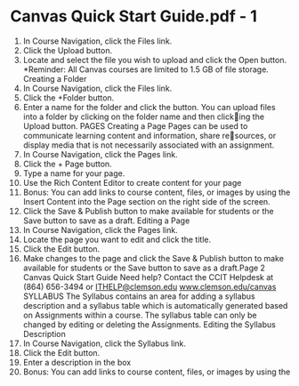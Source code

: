 # Canvas Quick Start Guide.pdf - 1

1. In Course Navigation, click the Files link.
2. Click the Upload button.
3. Locate and select the file you wish to upload and click the Open button.
*Reminder: All Canvas courses are limited to 1.5 GB of file storage.
Creating a Folder
1. In Course Navigation, click the Files link.
2. Click the +Folder button.
3. Enter a name for the folder and click the button.
You can upload files into a folder by clicking on the folder name and then clicking the Upload button.
PAGES
Creating a Page
Pages can be used to communicate learning content and information, share resources, or display media that is not necessarily associated with an assignment.
1. In Course Navigation, click the Pages link.
2. Click the + Page button.
3. Type a name for your page.
4. Use the Rich Content Editor to create content for your page
5. Bonus: You can add links to course content, files, or images by using the 
Insert Content into the Page section on the right side of the screen.
6. Click the Save & Publish button to make available for students or the Save
button to save as a draft.
Editing a Page
1. In Course Navigation, click the Pages link.
2. Locate the page you want to edit and click the title.
3. Click the Edit button.
4. Make changes to the page and click the Save & Publish button to make 
available for students or the Save button to save as a draft.Page 2
Canvas Quick Start Guide
Need help? Contact the CCIT Helpdesk at (864) 656-3494 or ITHELP@clemson.edu www.clemson.edu/canvas
SYLLABUS
The Syllabus contains an area for adding a syllabus description and a syllabus 
table which is automatically generated based on Assignments within a course. 
The syllabus table can only be changed by editing or deleting the Assignments.
Editing the Syllabus Description
1. In Course Navigation, click the Syllabus link.
2. Click the Edit button.
3. Enter a description in the box
4. Bonus: You can add links to course content, files, or images by using the
